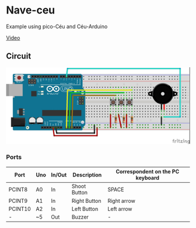 # Nave-ceu
Example using pico-Céu and Céu-Arduino

[Video](https://youtu.be/W1SWoqYCfWs)

## Circuit
![circuit](circuit.jpg)

### Ports
| Port    | Uno | In/Out | Description     | Correspondent on the PC keyboard |
|---------|-----|--------|-----------------|----------------------------------|
| PCINT8  | A0  | In     | Shoot Button    | SPACE                            |
| PCINT9  | A1  | In     | Right Button    | Right arrow                      |
| PCINT10 | A2  | In     | Left Button     | Left arrow                       |
| -       | ~5  | Out    | Buzzer          | -                                |
